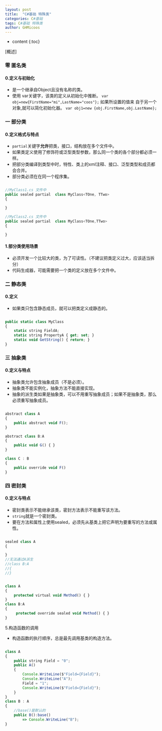```yaml
---
layout: post
title:  "C#基础 特殊类"
categories: C#基础
tags: C#基础 特殊类
author: GHMicoos
---
```



* content
{:toc}

[概述]



### 零 匿名类

#### **0.定义与初始化**
* 是一个继承自Object且没有名称的类。
* 使用 var关键字，该类的定义从初始化中推断。
`var obj=new{FirstName="mi",LastName="coos"};`
  如果所设置的值来 自于另一个对象,就可以简化初始化器。 
`var obj1=new {obj.FirstName,obj.LastName};`


### 一 部分类

#### **0.定义格式与特点**
* `partial`关键字**允许**把类，接口，结构放在多个文件中。
* 如果类定义使用了修饰符或泛型类型参数，那么同一个类的各个部分都必须一样。
* 把部分类编译到类型中时，特性、类上的xml注释、接口、泛型类型和成员都会合并。
* 部分类必须在在同一个程序集。

``` js

//MyClass1.cs 文件中
public sealed partial  class MyClass<TOne, TTwo>
{

}

//MyClass2.cs 文件中
public sealed partial  class MyClass<TOne,TTwo>
{

}

```

#### **1.部分类使用场景**
* 必须开发一个比较大的类，为了可读性。（不建议把类定义过大，应该适当拆分）
* 代码生成器，可能需要把一个类的定义放在多个文件中。


### 二 静态类

#### **0.定义**
* 如果类只包含静态成员，就可以把类定义成静态的。

``` js

public static class MyClass
{
    static string FieldA;
    static string PropertyA { get; set; }
    static void GetString() { return; }
}

```

### 三 抽象类

#### **0.定义与特点**
* 抽象类允许包含抽象成员（不是必须）。
* 抽象类不能实例化，抽象方法不能直接实现。
* 抽象的派生类如果是抽象类，可以不用重写抽象成员；如果不是抽象类，那么必须重写抽象成员。

``` js

abstract class A
{
    public abstract void F();
}

abstract class B:A
{
    public void G() { }
}

class C : B
{
    public override void F()
}

```

### 四 密封类

#### **0.定义与特点**
* 密封类表示不能继承该类，密封方法表示不能重写该方法。
* `string`就是一个密封类。
* 要在方法和属性上使用sealed，必须先从基类上把它声明为要重写的方法或属性。

``` js

sealed class A
{

}
//无法通过A派生
//class B:A
//{
//}

```

``` js

class A
{
    protected virtual void Method() { }
}
class B:A
{
     protected override sealed void Method() { }
}

```

5.构造函数的调用
* 构造函数的执行顺序，总是最先调用基类的构造方法。

``` js

class A
{
    public string Field = "0";
    public A()
    {
        Console.WriteLine($"Field={Field}");
        Console.WriteLine("A");
        Field = "1";
        Console.WriteLine($"Field={Field}");
    }
}
class B : A
{
    //base()是默认的
    public B():base()
        => Console.WriteLine("B");
}

```






